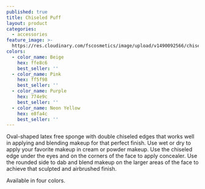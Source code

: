 ```yaml
---
published: true
title: Chiseled Puff
layout: product
categories:
  - accessories
feature_image: >-
  https://res.cloudinary.com/fscosmetics/image/upload/v1490092566/chiseled_puff.jpg
colors:
  - color_name: Beige
    hex: ffe8c6
    best_seller: ''
  - color_name: Pink
    hex: ff5f98
    best_seller: ''
  - color_name: Purple
    hex: 774e9c
    best_seller: ''
  - color_name: Neon Yellow
    hex: e8fa4c
    best_seller: ''
---
```

Oval-shaped latex free sponge with double chiseled edges that works well in applying and blending makeup for that perfect finish. Use wet or dry to apply your favorite makeup in cream or powder makeup. Use the chiseled edge under the eyes and on the corners of the face to apply concealer. Use the rounded side to dab and blend makeup on the larger areas of the face to achieve that sculpted and airbrushed finish.

Available in four colors.
